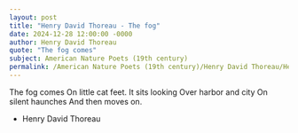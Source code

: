```yaml
---
layout: post
title: "Henry David Thoreau - The fog"
date: 2024-12-28 12:00:00 -0000
author: Henry David Thoreau
quote: "The fog comes"
subject: American Nature Poets (19th century)
permalink: /American Nature Poets (19th century)/Henry David Thoreau/Henry David Thoreau - The fog
---
```


The fog comes
On little cat feet.
It sits looking
Over harbor and city
On silent haunches
And then moves on.

- Henry David Thoreau
